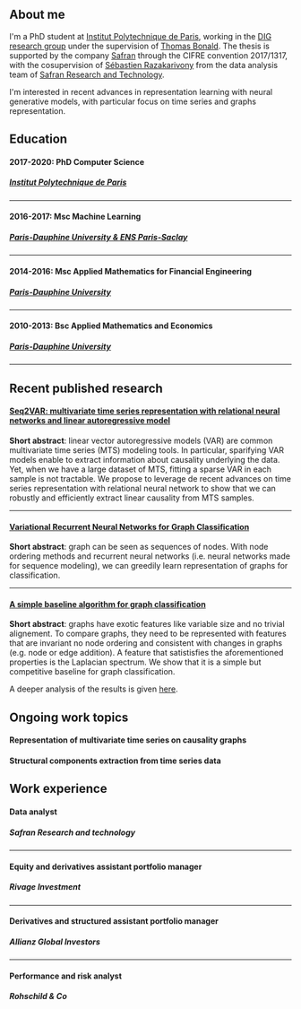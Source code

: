 ## About me

I'm a PhD student at [Institut Polytechnique de Paris](https://www.ip-paris.fr/en/home-en/), working in the [DIG research group](https://dig.telecom-paris.fr/blog/) under the supervision of [Thomas Bonald](https://scholar.google.fr/citations?user=gw-JPVEAAAAJ&hl=en&oi=ao). The thesis is supported by the company [Safran](https://www.safran-group.com/) through the CIFRE convention 2017/1317, with the cosupervision of [Sébastien Razakarivony](https://scholar.google.fr/citations?user=tQ13zucAAAAJ&hl=en&oi=ao) from the data analysis team of [Safran Research and Technology](https://www.safran-group.com/media/20140204_new-safran-rt-center).  

I'm interested in recent advances in representation learning with neural generative models, with particular focus on time series and graphs representation. 

## Education

#### 2017-2020: PhD Computer Science
##### *[Institut Polytechnique de Paris](https://www.ip-paris.fr/en/home-en/)*

--- 

#### 2016-2017: Msc Machine Learning
##### *[Paris-Dauphine University & ENS Paris-Saclay](https://dauphine.psl.eu/formations/masters/mathematiques-et-applications/m2-mathematiques-apprentissage-sciences-humanites)*

--- 

#### 2014-2016: Msc Applied Mathematics for Financial Engineering
##### *[Paris-Dauphine University](https://dauphine.psl.eu/formations/masters/mathematiques-et-applications/m2-ingenierie-statistique-et-financiere)*

---

#### 2010-2013: Bsc Applied Mathematics and Economics
##### *[Paris-Dauphine University](https://dauphine.psl.eu/formations/licences/mathematiques)*

--- 

## Recent published research

#### [Seq2VAR: multivariate time series representation with relational neural networks and linear autoregressive model](https://link.springer.com/chapter/10.1007/978-3-030-39098-3_10)

**Short abstract**: linear vector autoregressive models (VAR) are common multivariate time series (MTS) modeling tools. In particular, sparifying VAR models enable to extract information about causality underlying the data. Yet, when we have a large dataset of MTS, fitting a sparse VAR in each sample is not tractable. We propose to leverage de recent advances on time series representation with relational neural network to show that we can robustly and efficiently extract linear causality from MTS samples. 

--- 

#### [Variational Recurrent Neural Networks for Graph Classification](https://rlgm.github.io/papers/9.pdf)

**Short abstract**: graph can be seen as sequences of nodes. With node ordering methods and recurrent neural networks (i.e. neural networks made for sequence modeling), we can greedily learn representation of graphs for classification. 

--- 

#### [A simple baseline algorithm for graph classification](https://arxiv.org/abs/1810.09155)

**Short abstract**: graphs have exotic features like variable size and no trivial alignement. To compare graphs, they need to be represented with features that are invariant no node ordering and consistent with changes in graphs (e.g. node or edge addition). A feature that satistisfies the aforementioned properties is the Laplacian spectrum. We show that it is a simple but competitive baseline for graph classification.

A deeper analysis of the results is given [here](https://arxiv.org/pdf/1912.00735.pdf). 

## Ongoing work topics

#### Representation of multivariate time series on causality graphs

#### Structural components extraction from time series data


## Work experience

#### Data analyst
##### *Safran Research and technology*
---

#### Equity and derivatives assistant portfolio manager
##### *Rivage Investment*

---

#### Derivatives and structured assistant portfolio manager
##### *Allianz Global Investors*

---

#### Performance and risk analyst
##### *Rohschild & Co*
